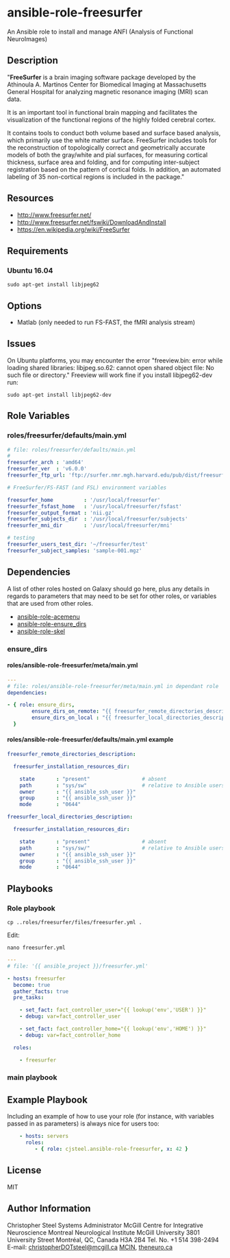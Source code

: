 
ansible-role-freesurfer
=======================

An Ansible role to install and manage ANFI (Analysis of Functional NeuroImages)


Description
-----------

"**FreeSurfer** is a brain imaging software package developed by the Athinoula A. Martinos Center for Biomedical Imaging at Massachusetts General Hospital for analyzing magnetic resonance imaging (MRI) scan data.

It is an important tool in functional brain mapping and facilitates the visualization of the functional regions of the highly folded cerebral cortex.

It contains tools to conduct both volume based and surface based analysis, which primarily use the white matter surface. FreeSurfer includes tools for the reconstruction of topologically correct and geometrically accurate models of both the gray/white and pial surfaces, for measuring cortical thickness, surface area and folding, and for computing inter-subject registration based on the pattern of cortical folds. In addition, an automated labeling of 35 non-cortical regions is included in the package."


Resources
---------

-  http://www.freesurfer.net/ 
-  http://www.freesurfer.net/fswiki/DownloadAndInstall 
-  https://en.wikipedia.org/wiki/FreeSurfer 


Requirements
------------

### Ubuntu 16.04

```shell
sudo apt-get install libjpeg62
```


Options
-------

- Matlab (only needed to run FS-FAST, the fMRI analysis stream)


Issues
------

On Ubuntu platforms, you may encounter the error "freeview.bin: error while loading shared libraries: libjpeg.so.62: cannot open shared object file: No such file or directory." Freeview will work fine if you install libjpeg62-dev run: 

```shell
sudo apt-get install libjpeg62-dev
```


Role Variables
--------------

### roles/freesurfer/defaults/main.yml

```yaml
# file: roles/freesurfer/defaults/main.yml
#
freesurfer_arch : 'amd64'
freesurfer_ver  : 'v6.0.0'
freesurfer_ftp_url: 'ftp://surfer.nmr.mgh.harvard.edu/pub/dist/freesurfer/6.0.0/freesurfer-Linux-centos6_x86_64-stable-pub-v6.0.0.tar.gz'

# FreeSurfer/FS-FAST (and FSL) environment variables

freesurfer_home          : '/usr/local/freesurfer'
freesurfer_fsfast_home   : '/usr/local/freesurfer/fsfast'
freesurfer_output_format : 'nii.gz'
freesurfer_subjects_dir	 : '/usr/local/freesurfer/subjects'
freesurfer_mni_dir		 : '/usr/local/freesurfer/mni'

# testing 
freesurfer_users_test_dir: '~/freesurfer/test'
freesurfer_subject_samples: 'sample-001.mgz'
```


Dependencies
------------

A list of other roles hosted on Galaxy should go here, plus any details in regards to parameters that may need to be set for other roles, or variables that are used from other roles.

* [ ansible-role-acemenu ]( https://github.com/cjsteel/ansible-role-acemenu )
* [ ansible-role-ensure_dirs ]( https://github.com/csteel/ansible-role-ensure_dirs )
* [ ansible-role-skel ]( https://github.com/csteel/ansible-role-skel )

### ensure_dirs

#### roles/ansible-role-freesurfer/meta/main.yml

```yaml
---
# file: roles/ansible-role-freesurfer/meta/main.yml in dependant role
dependencies:

- { role: ensure_dirs, 
        ensure_dirs_on_remote: "{{ freesurfer_remote_directories_description }}",
        ensure_dirs_on_local : "{{ freesurfer_local_directories_description }}"
  }
```

#### roles/ansible-role-freesurfer/defaults/main.yml example

```yaml
freesurfer_remote_directories_description:

  freesurfer_installation_resources_dir:

    state       : "present"					# absent
    path        : "sys/sw"					# relative to Ansible users home
    owner       : "{{ ansible_ssh_user }}"
    group       : "{{ ansible_ssh_user }}"
    mode        : "0644"

freesurfer_local_directories_description:

  freesurfer_installation_resources_dir:

    state       : "present"					# absent
    path        : "sys/sw/" 				# relative to Ansible users home dir
    owner       : "{{ ansible_ssh_user }}"
    group       : "{{ ansible_ssh_user }}"
    mode        : "0644"
```

## Playbooks

### Role playbook

```shell
cp ..roles/freesurfer/files/freesurfer.yml .
```

Edit:

```shell
nano freesurfer.yml
```

```yaml
---
# file: '{{ ansible_project }}/freesurfer.yml'

- hosts: freesurfer
  become: true
  gather_facts: true
  pre_tasks:

    - set_fact: fact_controller_user="{{ lookup('env','USER') }}"
    - debug: var=fact_controller_user

    - set_fact: fact_controller_home="{{ lookup('env','HOME') }}"
    - debug: var=fact_controller_home

  roles:

    - freesurfer
```

### main playbook



Example Playbook
----------------

Including an example of how to use your role (for instance, with variables passed in as parameters) is always nice for users too:

```yaml
    - hosts: servers
      roles:
         - { role: cjsteel.ansible-role-freesurfer, x: 42 }
```


License
-------

MIT


Author Information
------------------

Christopher Steel
Systems Administrator
McGill Centre for Integrative Neuroscience
Montreal Neurological Institute
McGill University
3801 University Street
Montréal, QC, Canada H3A 2B4
Tel. No. +1 514 398-2494
E-mail: christopherDOTsteel@mcgill.ca
[MCIN](http://mcin-cnim.ca/), [theneuro.ca](http://theneuro.ca)
